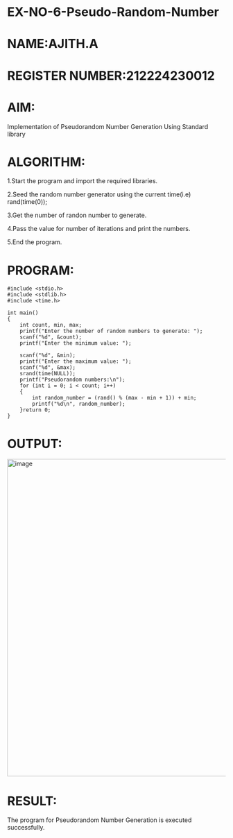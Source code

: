 
# EX-NO-6-Pseudo-Random-Number
# NAME:AJITH.A
# REGISTER NUMBER:212224230012

# AIM: 
Implementation of Pseudorandom Number Generation Using Standard library

# ALGORITHM:

1.Start the program and import the required libraries.

2.Seed the random number generator using the current time(i.e) rand(time(0));

3.Get the number of randon number to generate.

4.Pass the value for number of iterations and print the numbers.

5.End the program.

# PROGRAM:
~~~
#include <stdio.h>
#include <stdlib.h>
#include <time.h>

int main() 
{
    int count, min, max;
    printf("Enter the number of random numbers to generate: ");
    scanf("%d", &count);
    printf("Enter the minimum value: ");
    
    scanf("%d", &min);
    printf("Enter the maximum value: ");
    scanf("%d", &max);
    srand(time(NULL));
    printf("Pseudorandom numbers:\n");   
    for (int i = 0; i < count; i++) 
    {
        int random_number = (rand() % (max - min + 1)) + min;
        printf("%d\n", random_number);
    }return 0;
}
~~~

# OUTPUT:
<img width="1431" height="732" alt="image" src="https://github.com/user-attachments/assets/608dcec1-eb02-4612-8189-cf7621bf0cae" />


# RESULT:

The program for Pseudorandom Number Generation is executed successfully.
